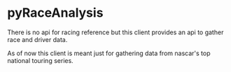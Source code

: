 # pyRaceAnalysis
There is no api for racing reference but this client provides an api to gather race and driver data.

As of now this client is meant just for gathering data from nascar's top national touring series.
